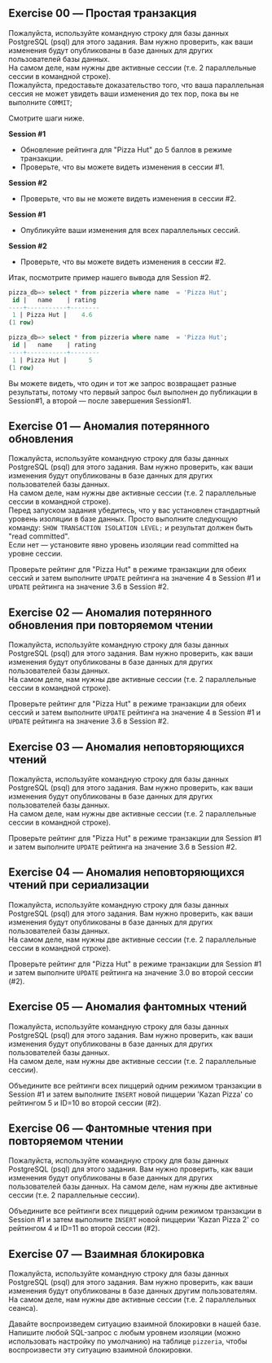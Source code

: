 ## Exercise 00 — Простая транзакция
Пожалуйста, используйте командную строку для базы данных PostgreSQL (psql) для этого задания. Вам нужно проверить, как ваши изменения будут опубликованы в базе данных для других пользователей базы данных.  
На самом деле, нам нужны две активные сессии (т.е. 2 параллельные сессии в командной строке).  
Пожалуйста, предоставьте доказательство того, что ваша параллельная сессия не может увидеть ваши изменения до тех пор, пока вы не выполните `COMMIT`;

Смотрите шаги ниже.

**Session #1**  
- Обновление рейтинга для "Pizza Hut" до 5 баллов в режиме транзакции.  
- Проверьте, что вы можете видеть изменения в сессии #1.

**Session #2**  
- Проверьте, что вы не можете видеть изменения в сессии #2.

**Session #1**  
- Опубликуйте ваши изменения для всех параллельных сессий.

**Session #2**  
- Проверьте, что вы можете видеть изменения в сессии #2.


Итак, посмотрите пример нашего вывода для Session #2.

```sql
pizza_db=> select * from pizzeria where name  = 'Pizza Hut';
 id |   name    | rating
----+-----------+--------
 1 | Pizza Hut |    4.6
(1 row)

pizza_db=> select * from pizzeria where name  = 'Pizza Hut';
 id |   name    | rating
----+-----------+--------
 1 | Pizza Hut |      5
(1 row)
```

Вы можете видеть, что один и тот же запрос возвращает разные результаты, потому что первый запрос был выполнен до публикации в Session#1, а второй — после завершения Session#1.

## Exercise 01 — Аномалия потерянного обновления
Пожалуйста, используйте командную строку для базы данных PostgreSQL (psql) для этого задания. Вам нужно проверить, как ваши изменения будут опубликованы в базе данных для других пользователей базы данных.  
На самом деле, нам нужны две активные сессии (т.е. 2 параллельные сессии в командной строке).  
Перед запуском задания убедитесь, что у вас установлен стандартный уровень изоляции в базе данных. Просто выполните следующую команду: `SHOW TRANSACTION ISOLATION LEVEL;` и результат должен быть "read committed".  
Если нет — установите явно уровень изоляции read committed на уровне сессии.

Проверьте рейтинг для "Pizza Hut" в режиме транзакции для обеих сессий и затем выполните `UPDATE` рейтинга на значение 4 в Session #1 и `UPDATE` рейтинга на значение 3.6 в Session #2.

## Exercise 02 — Аномалия потерянного обновления при повторяемом чтении
Пожалуйста, используйте командную строку для базы данных PostgreSQL (psql) для этого задания. Вам нужно проверить, как ваши изменения будут опубликованы в базе данных для других пользователей базы данных.  
На самом деле, нам нужны две активные сессии (т.е. 2 параллельные сессии в командной строке).

Проверьте рейтинг для "Pizza Hut" в режиме транзакции для обеих сессий и затем выполните `UPDATE` рейтинга на значение 4 в Session #1 и `UPDATE` рейтинга на значение 3.6 в Session #2.

## Exercise 03 — Аномалия неповторяющихся чтений
Пожалуйста, используйте командную строку для базы данных PostgreSQL (psql) для этого задания. Вам нужно проверить, как ваши изменения будут опубликованы в базе данных для других пользователей базы данных.  
На самом деле, нам нужны две активные сессии (т.е. 2 параллельные сессии в командной строке).

Проверьте рейтинг для "Pizza Hut" в режиме транзакции для Session #1 и затем выполните `UPDATE` рейтинга на значение 3.6 в Session #2.

## Exercise 04 — Аномалия неповторяющихся чтений при сериализации
Пожалуйста, используйте командную строку для базы данных PostgreSQL (psql) для этого задания. Вам нужно проверить, как ваши изменения будут опубликованы в базе данных для других пользователей базы данных.  
На самом деле, нам нужны две активные сессии (т.е. 2 параллельные сессии в командной строке).

Проверьте рейтинг для "Pizza Hut" в режиме транзакции для Session #1 и затем выполните `UPDATE` рейтинга на значение 3.0 во второй сессии (#2).

## Exercise 05 — Аномалия фантомных чтений
Пожалуйста, используйте командную строку для базы данных PostgreSQL (psql) для этого задания. Вам нужно проверить, как ваши изменения будут опубликованы в базе данных для других пользователей базы данных.  
На самом деле, нам нужны две активные сессии (т.е. 2 параллельные сессии).

Объедините все рейтинги всех пиццерий одним режимом транзакции в Session #1 и затем выполните `INSERT` новой пиццерии 'Kazan Pizza' со рейтингом 5 и ID=10 во второй сессии (#2).

## Exercise 06 — Фантомные чтения при повторяемом чтении
Пожалуйста, используйте командную строку для базы данных PostgreSQL (psql) для этого задания. Вам нужно проверить, как ваши изменения будут опубликованы в базе данных для других пользователей базы данных.
На самом деле, нам нужны две активные сессии (т.е. 2 параллельные сессии).

Объедините все рейтинги всех пиццерий одним режимом транзакции в Session #1 и затем выполните `INSERT` новой пиццерии 'Kazan Pizza 2' со рейтингом 4 и ID=11 во второй сессии (#2).

## Exercise 07 — Взаимная блокировка
Пожалуйста, используйте командную строку для базы данных PostgreSQL (psql) для этого задания. Вам нужно проверить, как ваши изменения будут опубликованы в базе данных другим пользователям.
На самом деле, нам нужны две активные сессии (т.е. 2 параллельных сеанса).

Давайте воспроизведем ситуацию взаимной блокировки в нашей базе.
Напишите любой SQL-запрос с любым уровнем изоляции (можно использовать настройку по умолчанию) на таблице `pizzeria`, чтобы воспроизвести эту ситуацию взаимной блокировки.
